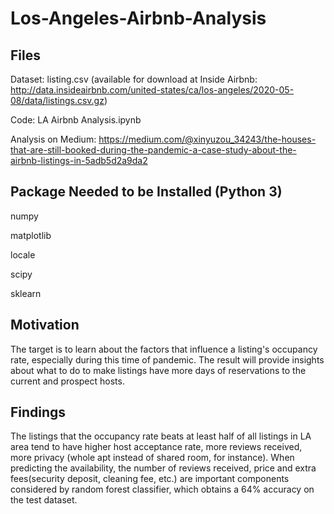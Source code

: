 # Los-Angeles-Airbnb-Analysis

## Files
Dataset: listing.csv  (available for download at Inside Airbnb: http://data.insideairbnb.com/united-states/ca/los-angeles/2020-05-08/data/listings.csv.gz)

Code: LA Airbnb Analysis.ipynb

Analysis on Medium: https://medium.com/@xinyuzou_34243/the-houses-that-are-still-booked-during-the-pandemic-a-case-study-about-the-airbnb-listings-in-5adb5d2a9da2

## Package Needed to be Installed (Python 3)
numpy

matplotlib

locale

scipy

sklearn


## Motivation
The target is to learn about the factors that influence a listing's occupancy rate, especially during this time of pandemic. The result will provide insights about what to do to make listings have more days of reservations to the current and prospect hosts.

## Findings
The listings that the occupancy rate beats at least half of all listings in LA area tend to have higher host acceptance rate, more reviews received, more privacy (whole apt instead of shared room, for instance). When predicting the availability, the number of reviews received, price and extra fees(security deposit, cleaning fee, etc.) are important components considered by random forest classifier, which obtains a 64% accuracy on the test dataset.
